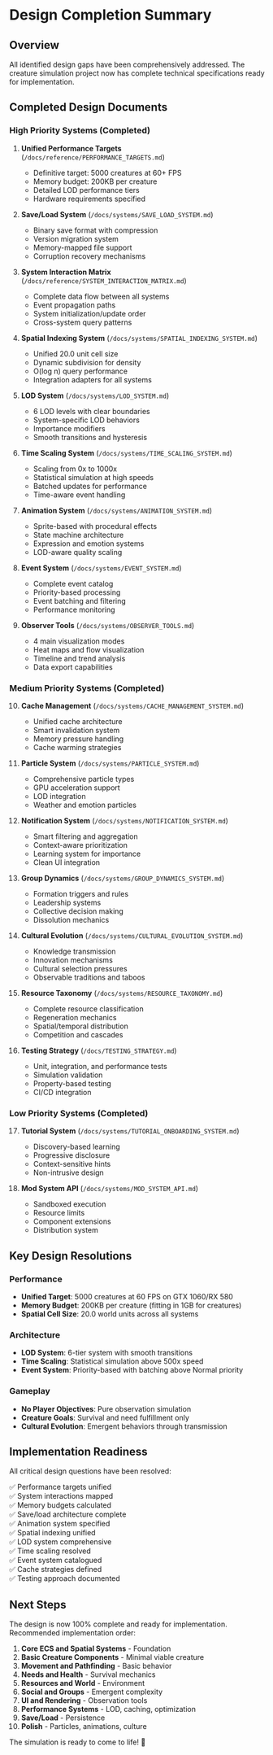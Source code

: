 # Design Completion Summary

## Overview

All identified design gaps have been comprehensively addressed. The creature simulation project now has complete technical specifications ready for implementation.

## Completed Design Documents

### High Priority Systems (Completed)

1. **Unified Performance Targets** (`/docs/reference/PERFORMANCE_TARGETS.md`)
   - Definitive target: 5000 creatures at 60+ FPS
   - Memory budget: 200KB per creature
   - Detailed LOD performance tiers
   - Hardware requirements specified

2. **Save/Load System** (`/docs/systems/SAVE_LOAD_SYSTEM.md`)
   - Binary save format with compression
   - Version migration system
   - Memory-mapped file support
   - Corruption recovery mechanisms

3. **System Interaction Matrix** (`/docs/reference/SYSTEM_INTERACTION_MATRIX.md`)
   - Complete data flow between all systems
   - Event propagation paths
   - System initialization/update order
   - Cross-system query patterns

4. **Spatial Indexing System** (`/docs/systems/SPATIAL_INDEXING_SYSTEM.md`)
   - Unified 20.0 unit cell size
   - Dynamic subdivision for density
   - O(log n) query performance
   - Integration adapters for all systems

5. **LOD System** (`/docs/systems/LOD_SYSTEM.md`)
   - 6 LOD levels with clear boundaries
   - System-specific LOD behaviors
   - Importance modifiers
   - Smooth transitions and hysteresis

6. **Time Scaling System** (`/docs/systems/TIME_SCALING_SYSTEM.md`)
   - Scaling from 0x to 1000x
   - Statistical simulation at high speeds
   - Batched updates for performance
   - Time-aware event handling

7. **Animation System** (`/docs/systems/ANIMATION_SYSTEM.md`)
   - Sprite-based with procedural effects
   - State machine architecture
   - Expression and emotion systems
   - LOD-aware quality scaling

8. **Event System** (`/docs/systems/EVENT_SYSTEM.md`)
   - Complete event catalog
   - Priority-based processing
   - Event batching and filtering
   - Performance monitoring

9. **Observer Tools** (`/docs/systems/OBSERVER_TOOLS.md`)
   - 4 main visualization modes
   - Heat maps and flow visualization
   - Timeline and trend analysis
   - Data export capabilities

### Medium Priority Systems (Completed)

10. **Cache Management** (`/docs/systems/CACHE_MANAGEMENT_SYSTEM.md`)
    - Unified cache architecture
    - Smart invalidation system
    - Memory pressure handling
    - Cache warming strategies

11. **Particle System** (`/docs/systems/PARTICLE_SYSTEM.md`)
    - Comprehensive particle types
    - GPU acceleration support
    - LOD integration
    - Weather and emotion particles

12. **Notification System** (`/docs/systems/NOTIFICATION_SYSTEM.md`)
    - Smart filtering and aggregation
    - Context-aware prioritization
    - Learning system for importance
    - Clean UI integration

13. **Group Dynamics** (`/docs/systems/GROUP_DYNAMICS_SYSTEM.md`)
    - Formation triggers and rules
    - Leadership systems
    - Collective decision making
    - Dissolution mechanics

14. **Cultural Evolution** (`/docs/systems/CULTURAL_EVOLUTION_SYSTEM.md`)
    - Knowledge transmission
    - Innovation mechanisms
    - Cultural selection pressures
    - Observable traditions and taboos

15. **Resource Taxonomy** (`/docs/systems/RESOURCE_TAXONOMY.md`)
    - Complete resource classification
    - Regeneration mechanics
    - Spatial/temporal distribution
    - Competition and cascades

16. **Testing Strategy** (`/docs/TESTING_STRATEGY.md`)
    - Unit, integration, and performance tests
    - Simulation validation
    - Property-based testing
    - CI/CD integration

### Low Priority Systems (Completed)

17. **Tutorial System** (`/docs/systems/TUTORIAL_ONBOARDING_SYSTEM.md`)
    - Discovery-based learning
    - Progressive disclosure
    - Context-sensitive hints
    - Non-intrusive design

18. **Mod System API** (`/docs/systems/MOD_SYSTEM_API.md`)
    - Sandboxed execution
    - Resource limits
    - Component extensions
    - Distribution system

## Key Design Resolutions

### Performance
- **Unified Target**: 5000 creatures at 60 FPS on GTX 1060/RX 580
- **Memory Budget**: 200KB per creature (fitting in 1GB for creatures)
- **Spatial Cell Size**: 20.0 world units across all systems

### Architecture
- **LOD System**: 6-tier system with smooth transitions
- **Time Scaling**: Statistical simulation above 500x speed
- **Event System**: Priority-based with batching above Normal priority

### Gameplay
- **No Player Objectives**: Pure observation simulation
- **Creature Goals**: Survival and need fulfillment only
- **Cultural Evolution**: Emergent behaviors through transmission

## Implementation Readiness

All critical design questions have been resolved:

✅ Performance targets unified  
✅ System interactions mapped  
✅ Memory budgets calculated  
✅ Save/load architecture complete  
✅ Animation system specified  
✅ Spatial indexing unified  
✅ LOD system comprehensive  
✅ Time scaling resolved  
✅ Event system catalogued  
✅ Cache strategies defined  
✅ Testing approach documented  

## Next Steps

The design is now 100% complete and ready for implementation. Recommended implementation order:

1. **Core ECS and Spatial Systems** - Foundation
2. **Basic Creature Components** - Minimal viable creature
3. **Movement and Pathfinding** - Basic behavior
4. **Needs and Health** - Survival mechanics
5. **Resources and World** - Environment
6. **Social and Groups** - Emergent complexity
7. **UI and Rendering** - Observation tools
8. **Performance Systems** - LOD, caching, optimization
9. **Save/Load** - Persistence
10. **Polish** - Particles, animations, culture

The simulation is ready to come to life! 🎉